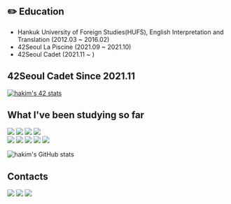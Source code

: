 
## ✏️ Education
<ul>
<li> Hankuk University of Foreign Studies(HUFS), English Interpretation and Translation (2012.03 ~ 2016.02) </li>
<li> 42Seoul La Piscine (2021.09 ~ 2021.10) </li>
<li> 42Seoul Cadet (2021.11 ~ )
</ul>

## 42Seoul Cadet Since 2021.11
[![hakim's 42 stats](https://badge42.vercel.app/api/v2/cl1onme4g003509mlk78fxrcn/stats?cursusId=21&coalitionId=88)](https://github.com/JaeSeoKim/badge42)

## What I've been studying so far
<img src="https://img.shields.io/badge/C-A8B9CC?style=for-the-badge&logo=C&logoColor=white"> <img src="https://img.shields.io/badge/C++-00599C?style=for-the-badge&logo=C++&logoColor=white"> <img src="https://img.shields.io/badge/JAVA-007396?style=for-the-badge&logo=java&logoColor=white"> <img src="https://img.shields.io/badge/Python-3776AB?style=for-the-badge&logo=Python&logoColor=white"> <br>
<img src="https://img.shields.io/badge/spring_boot-6DB33F?style=for-the-badge&logo=spring_boot&logoColor=white"> <img src="https://img.shields.io/badge/linux-FCC624?style=for-the-badge&logo=linux&logoColor=black"> <img src="https://img.shields.io/badge/git-F05032?style=for-the-badge&logo=git&logoColor=white"> <img src="https://img.shields.io/badge/github-181717?style=for-the-badge&logo=github&logoColor=white"> <img src="https://img.shields.io/badge/mysql-4479A1?style=for-the-badge&logo=mysql&logoColor=white">


![hakim's GitHub stats](https://github-readme-stats.vercel.app/api?username=triplecheeseburger&show_icons=true&theme=radical)


## Contacts
<a href="https://regice.tistory.com"><img src="https://img.shields.io/badge/Tistory-00ced1?style=flat-square"/></a> 
<a href="https://www.instagram.com/_hellowhale/"><img src="https://img.shields.io/badge/Instagram-E4405F?style=flat-square&logo=Instagram&logoColor=white"/></a> 
<a href="mailto:hangyulkim94@gmail.com"><img src="https://img.shields.io/badge/Gmail-EA4335?style=flat-square&logo=Gmail&logoColor=white"/></a> 

<!--
**triplecheeseburger/triplecheeseburger** is a ✨ _special_ ✨ repository because its `README.md` (this file) appears on your GitHub profile.

Here are some ideas to get you started:

- 🔭 I’m currently working on ...
- 🌱 I’m currently learning ...
- 👯 I’m looking to collaborate on ...
- 🤔 I’m looking for help with ...
- 💬 Ask me about ...
- 📫 How to reach me: ...
- 😄 Pronouns: ...
- ⚡ Fun fact: ...
-->
